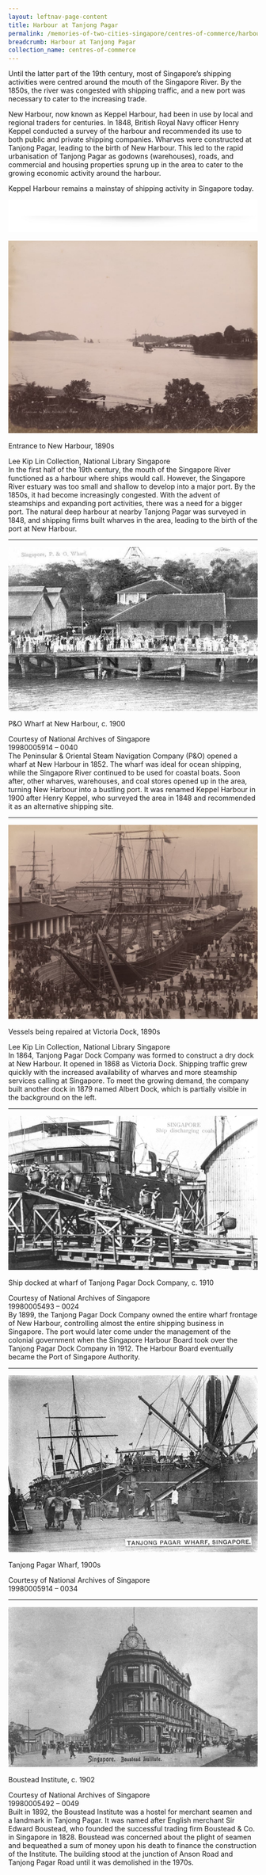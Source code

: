 ```yaml
---
layout: leftnav-page-content
title: Harbour at Tanjong Pagar
permalink: /memories-of-two-cities-singapore/centres-of-commerce/harbour-at-tanjong-pagar/
breadcrumb: Harbour at Tanjong Pagar
collection_name: centres-of-commerce
---
```

Until the latter part of the 19th century, most of Singapore’s shipping activities were centred around the mouth of the Singapore River. By the 1850s, the river was congested with shipping traffic, and a new port was necessary to cater to the increasing trade.

New Harbour, now known as Keppel Harbour, had been in use by local and regional traders for centuries. In 1848, British Royal Navy officer Henry Keppel conducted a survey of the harbour and recommended its use to both public and private shipping companies. Wharves were constructed at Tanjong Pagar, leading to the birth of New Harbour. This led to the rapid urbanisation of Tanjong Pagar as godowns (warehouses), roads, and commercial and housing properties sprung up in the area to cater to the growing economic activity around the harbour.

Keppel Harbour remains a mainstay of shipping activity in Singapore today.
<p></p>

![---](/images/partition.jpg)

![Entrance to New Harbour, 1890s ](/images/centres-of-commerce/Sub3-1-entrance-to-new-harbour.jpg)
<div class="custom-caption">
<div><p>Entrance to New Harbour, 1890s</p></div>
<div>Lee Kip Lin Collection, National Library Singapore</div>
</div>
In the first half of the 19th century, the mouth of the Singapore River functioned as a harbour where ships would call. However, the Singapore River estuary was too small and shallow to develop into a major port. By the 1850s, it had become increasingly congested. With the advent of steamships and expanding port activities, there was a need for a bigger port. The natural deep harbour at nearby Tanjong Pagar was surveyed in 1848, and shipping firms built wharves in the area, leading to the birth of the port at New Harbour.
<p></p>
<p></p>
<hr>

![P&O Wharf at New Harbour, c. 1900](/images/centres-of-commerce/Sub3-2-pno-wharf-at-new-harbour-rz.jpg)
<div class="custom-caption">
<div><p>P&amp;O Wharf at New Harbour, c. 1900</p></div>
<div>Courtesy of National Archives of Singapore</div>
<div>19980005914 – 0040</div>
</div>
The Peninsular &amp; Oriental Steam Navigation Company (P&amp;O) opened a wharf at New Harbour in 1852. The wharf was ideal for ocean shipping, while the Singapore River continued to be used for coastal boats. Soon after, other wharves, warehouses, and coal stores opened up in the area, turning New Harbour into a bustling port. It was renamed Keppel Harbour in 1900 after Henry Keppel, who surveyed the area in 1848 and recommended it as an alternative shipping site.
<p></p>
<p></p>
<hr>

![Vessels being repaired in Victoria Dock, 1890s](/images/centres-of-commerce/Sub3-3-vessels-being-repaired-in-victoria-dock.jpg)
<div class="custom-caption">
<div><p>Vessels being repaired at Victoria Dock, 1890s</p></div>
<div>Lee Kip Lin Collection, National Library Singapore</div>
</div>
In 1864, Tanjong Pagar Dock Company was formed to construct a dry dock at New Harbour. It opened in 1868 as Victoria Dock. Shipping traffic grew quickly with the increased availability of wharves and more steamship services calling at Singapore. To meet the growing demand, the company built another dock in 1879 named Albert Dock, which is partially visible in the background on the left.
<p></p>
<p></p>
<hr>

![Ship docked at wharf of Tanjong Pagar Dock Company, c. 1910](/images/centres-of-commerce/Sub3-4-ship-docked-at-wharf-of-tanjong-pagar-dock-cr.jpg)
<div class="custom-caption">
<div><p>Ship docked at wharf of Tanjong Pagar Dock Company, c. 1910</p></div>
<div>Courtesy of National Archives of Singapore</div>
<div>19980005493 – 0024</div>
</div>
By 1899, the Tanjong Pagar Dock Company owned the entire wharf frontage of New Harbour, controlling almost the entire shipping business in Singapore. The port would later come under the management of the colonial government when the Singapore Harbour Board took over the Tanjong Pagar Dock Company in 1912. The Harbour Board eventually became the Port of Singapore Authority.
<p></p>
<p></p>
<hr>

![Tanjong Pagar Wharf, 1900s](/images/centres-of-commerce/Sub3-5-tanjong-pagar-wharf-rz.jpg)
<div class="custom-caption">
<div><p>Tanjong Pagar Wharf, 1900s</p></div>
<div>Courtesy of National Archives of Singapore</div>
<div>19980005914 – 0034</div>
</div>
<p></p>
<p></p>
<hr>

![Boustead Institute, c. 1902](/images/centres-of-commerce/Sub3-6-boustead-institute-cr.jpg)
<div class="custom-caption">
<div><p>Boustead Institute, c. 1902</p></div>
<div>Courtesy of National Archives of Singapore</div>
<div>19980005492 – 0049</div>
</div>
Built in 1892, the Boustead Institute was a hostel for merchant seamen and a landmark in Tanjong Pagar. It was named after English merchant Sir Edward Boustead, who founded the successful trading firm Boustead &amp; Co. in Singapore in 1828. Boustead was concerned about the plight of seamen and bequeathed a sum of money upon his death to finance the construction of the Institute. The building stood at the junction of Anson Road and Tanjong Pagar Road until it was demolished in the 1970s.
<p></p>
<p></p>
